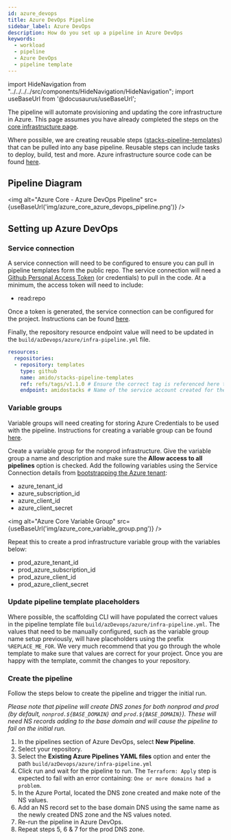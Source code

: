 ```yaml
---
id: azure_devops
title: Azure DevOps Pipeline
sidebar_label: Azure DevOps
description: How do you set up a pipeline in Azure DevOps
keywords:
  - workload
  - pipeline
  - Azure DevOps
  - pipeline template
---
```


import HideNavigation  from "../../../../src/components/HideNavigation/HideNavigation";
import useBaseUrl from '@docusaurus/useBaseUrl';

The pipeline will automate provisioning and updating the core infrastructure in Azure. This page assumes you have already completed the steps on the [core infrastructure page](../core_infrastructure.md).

Where possible, we are creating reusable steps ([stacks-pipeline-templates](https://github.com/amido/stacks-pipeline-templates)) that can be pulled into any base pipeline. Reusable steps can include tasks to deploy, build, test and more.
Azure infrastructure source code can be found [here](https://github.com/amido/stacks-infrastructure-aks).

## Pipeline Diagram

<img alt="Azure Core - Azure DevOps Pipeline" src={useBaseUrl('img/azure_core_azure_devops_pipeline.png')} />

## Setting up Azure DevOps

### Service connection

A service connection will need to be configured to ensure you can pull in pipeline templates form the public repo. The service connection will need a [Github Personal Access Token](https://github.com/settings/tokens) (or credentials) to pull in the code. At a minimum, the access token will need to include:

* read:repo

Once a token is generated, the service connection can be configured for the project. Instructions can be found [here](https://docs.microsoft.com/en-us/azure/devops/pipelines/library/service-endpoints?view=azure-devops&tabs=yaml#create-a-service-connection).

Finally, the repository resource endpoint value will need to be updated in the `build/azDevops/azure/infra-pipeline.yml` file.

```yaml
resources:
  repositories:
  - repository: templates
    type: github
    name: amido/stacks-pipeline-templates
    ref: refs/tags/v1.1.0 # Ensure the correct tag is referenced here to ensure version control
    endpoint: amidostacks # Name of the service account created for the connection to GitHub from Azure DevOps
```

### Variable groups

Variable groups will need creating for storing Azure Credentials to be used with the pipeline. Instructions for creating a variable group can be found [here](https://docs.microsoft.com/en-us/azure/devops/pipelines/library/variable-groups?view=azure-devops&tabs=classic#create-a-variable-group).

Create a variable group for the nonprod infrastructure. Give the variable group a name and description and make sure the **Allow access to all pipelines** option is checked. Add the following variables using the Service Connection details from [bootstrapping the Azure tenant](../core_infrastructure.md#bootstrap-the-azure-tenant):

* azure_tenant_id
* azure_subscription_id
* azure_client_id
* azure_client_secret

<img alt="Azure Core Variable Group" src={useBaseUrl('img/azure_core_variable_group.png')} />

Repeat this to create a prod infrastructure variable group with the variables below:

* prod_azure_tenant_id
* prod_azure_subscription_id
* prod_azure_client_id
* prod_azure_client_secret

### Update pipeline template placeholders

Where possible, the scaffolding CLI will have populated the correct values in the pipeline template file `build/azDevops/azure/infra-pipeline.yml`. The values that need to be manually configured, such as the variable group name setup previously, will have placeholders using the prefix `%REPLACE_ME_FOR`. We very much recommend that you go through the whole template to make sure that values are correct for your project. Once you are happy with the template, commit the changes to your repository.

### Create the pipeline

Follow the steps below to create the pipeline and trigger the initial run.

*Please note that pipeline will create DNS zones for both nonprod and prod (by default, `nonprod.${BASE_DOMAIN}` and `prod.${BASE_DOMAIN}`). These will need NS records adding to the base domain and will cause the pipeline to fail on the initial run.*

1. In the pipelines section of Azure DevOps, select **New Pipeline**.
2. Select your repository.
3. Select the **Existing Azure Pipelines YAML files** option and enter the path `build/azDevops/azure/infra-pipeline.yml`
4. Click run and wait for the pipeline to run. The `Terraform: Apply` step is expected to fail with an error containing: `One or more domains had a problem`.
5. In the Azure Portal, located the DNS zone created and make note of the NS values.
6. Add an NS record set to the base domain DNS using the same name as the newly created DNS zone and the NS values noted.
7. Re-run the pipeline in Azure DevOps.
8. Repeat steps 5, 6 & 7 for the prod DNS zone.

<HideNavigation next />
